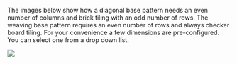 The images below show how a diagonal base pattern needs an even number of columns
and brick tiling with an odd number of rows.
The weaving base pattern requires an even number of rows and always checker board tiling.
For your convenience a few dimensions are pre-configured.
You can select one from a drop down list.

![](https://raw.githubusercontent.com/wiki/d-bl/GroundForge/images/base-patterns.png)
